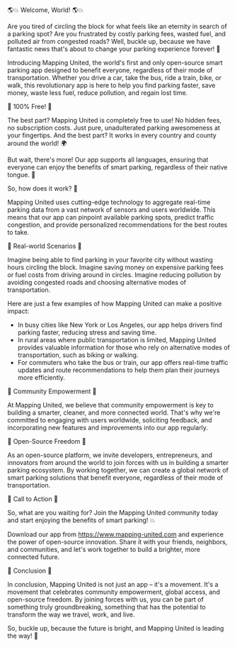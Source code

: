 🌎💥 Welcome, World! 🌎💥

Are you tired of circling the block for what feels like an eternity in search of a parking spot? Are you frustrated by costly parking fees, wasted fuel, and polluted air from congested roads? Well, buckle up, because we have fantastic news that's about to change your parking experience forever! 🚀

Introducing Mapping United, the world's first and only open-source smart parking app designed to benefit everyone, regardless of their mode of transportation. Whether you drive a car, take the bus, ride a train, bike, or walk, this revolutionary app is here to help you find parking faster, save money, waste less fuel, reduce pollution, and regain lost time.

🎉 100% Free! 🎉

The best part? Mapping United is completely free to use! No hidden fees, no subscription costs. Just pure, unadulterated parking awesomeness at your fingertips. And the best part? It works in every country and county around the world! 🌍

But wait, there's more! Our app supports all languages, ensuring that everyone can enjoy the benefits of smart parking, regardless of their native tongue. 💬

So, how does it work? 🤔

Mapping United uses cutting-edge technology to aggregate real-time parking data from a vast network of sensors and users worldwide. This means that our app can pinpoint available parking spots, predict traffic congestion, and provide personalized recommendations for the best routes to take.

🚗 Real-world Scenarios 🚗

Imagine being able to find parking in your favorite city without wasting hours circling the block. Imagine saving money on expensive parking fees or fuel costs from driving around in circles. Imagine reducing pollution by avoiding congested roads and choosing alternative modes of transportation.

Here are just a few examples of how Mapping United can make a positive impact:

* In busy cities like New York or Los Angeles, our app helps drivers find parking faster, reducing stress and saving time.
* In rural areas where public transportation is limited, Mapping United provides valuable information for those who rely on alternative modes of transportation, such as biking or walking.
* For commuters who take the bus or train, our app offers real-time traffic updates and route recommendations to help them plan their journeys more efficiently.

🌟 Community Empowerment 🌟

At Mapping United, we believe that community empowerment is key to building a smarter, cleaner, and more connected world. That's why we're committed to engaging with users worldwide, soliciting feedback, and incorporating new features and improvements into our app regularly.

💪 Open-Source Freedom 💪

As an open-source platform, we invite developers, entrepreneurs, and innovators from around the world to join forces with us in building a smarter parking ecosystem. By working together, we can create a global network of smart parking solutions that benefit everyone, regardless of their mode of transportation.

🎉 Call to Action 🎉

So, what are you waiting for? Join the Mapping United community today and start enjoying the benefits of smart parking! 💥

Download our app from https://www.mapping-united.com and experience the power of open-source innovation. Share it with your friends, neighbors, and communities, and let's work together to build a brighter, more connected future.

🌟 Conclusion 🌟

In conclusion, Mapping United is not just an app – it's a movement. It's a movement that celebrates community empowerment, global access, and open-source freedom. By joining forces with us, you can be part of something truly groundbreaking, something that has the potential to transform the way we travel, work, and live.

So, buckle up, because the future is bright, and Mapping United is leading the way! 🚀